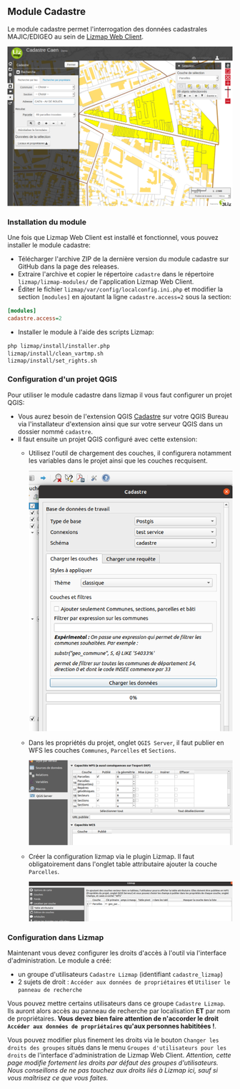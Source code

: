 ## Module Cadastre

Le module cadastre permet l'interrogation des données cadastrales MAJIC/EDIGEO au sein de [Lizmap Web Client](https://github.com/3liz/lizmap-web-client).

![Démo](demo.png)

### Installation du module

Une fois que Lizmap Web Client est installé et fonctionnel, vous pouvez installer le module cadastre:

* Télécharger l'archive ZIP de la dernière version du module cadastre sur GitHub dans la page des releases.
* Extraire l'archive et copier le répertoire `cadastre` dans le répertoire `lizmap/lizmap-modules/` de l'application Lizmap Web Client.
* Éditer le fichier `lizmap/var/config/localconfig.ini.php` et modifier la section `[modules]` en ajoutant la ligne `cadastre.access=2` sous la section:

```ini
[modules]
cadastre.access=2
```

* Installer le module à l'aide des scripts Lizmap:

```bash
php lizmap/install/installer.php
lizmap/install/clean_vartmp.sh
lizmap/install/set_rights.sh
```

### Configuration d'un projet QGIS

Pour utiliser le module cadastre dans lizmap il vous faut configurer un projet QGIS:

* Vous aurez besoin de l'extension QGIS [Cadastre](https://github.com/3liz/QgisCadastrePlugin) sur votre QGIS Bureau via l'installateur d'extension ainsi que sur votre serveur QGIS dans un dossier nommé `cadastre`.
* Il faut ensuite un projet QGIS configuré avec cette extension:
  * Utilisez l'outil de chargement des couches, il configurera notamment les variables dans le projet ainsi que les couches recquisent.

    ![Project Properties](img/load_data.png)

  * Dans les propriétés du projet, onglet `QGIS Server`, il faut publier en WFS les couches `Communes`, `Parcelles` et `Sections`.

    ![Plubication WFS](img/wfs_properties.png)

  * Créer la configuration lizmap via le plugin Lizmap. Il faut obligatoirement dans l'onglet table attributaire ajouter la couche `Parcelles`.

    ![Table attributaire](img/table_attr.png)

### Configuration dans Lizmap

Maintenant vous devez configurer les droits d'accès à l'outil via l'interface d'administration. Le module a créé:

* un groupe d'utilisateurs `Cadastre Lizmap` (identifiant `cadastre_lizmap`)
* 2 sujets de droit : `Accéder aux données de propriétaires` et `Utiliser le panneau de recherche`

Vous pouvez mettre certains utilisateurs dans ce groupe `Cadastre Lizmap`. Ils auront alors accès au panneau de recherche par localisation **ET** par nom de propriétaires. **Vous devez bien faire attention de n'accorder le droit `Accéder aux données de propriétaires` qu'aux personnes habititées !**.

Vous pouvez modifier plus finement les droits via le bouton `Changer les droits des groupes` situés dans le menu `Groupes d'utilisateurs pour les droits` de l'interface d'administration de Lizmap Web Client. *Attention, cette page modifie fortement les droits par défaut des groupes d'utilisateurs. Nous conseillons de ne pas touchez aux droits liés à Lizmap ici, sauf si vous maîtrisez ce que vous faites.*
